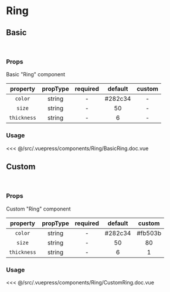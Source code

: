 # Ring

## **Basic**

<br>
<client-only>
<Ring />
</client-only>

### Props

Basic "Ring" component

|  property   | propType | required | default | custom |
| :---------: | :------: | :------: | :-----: | :----: |
|   `color`   |  string  |    -     | #282c34 |   -    |
|   `size`    |  string  |    -     |   50    |   -    |
| `thickness` |  string  |    -     |    6    |   -    |

### Usage

<<< @/src/.vuepress/components/Ring/BasicRing.doc.vue

## **Custom**

<br>
<client-only>
<Ring color="#fb503b" size="80" thickness="1" />
</client-only>

### Props

Custom "Ring" component

|  property   | propType | required | default | custom  |
| :---------: | :------: | :------: | :-----: | :-----: |
|   `color`   |  string  |    -     | #282c34 | #fb503b |
|   `size`    |  string  |    -     |   50    |   80    |
| `thickness` |  string  |    -     |    6    |    1    |

### Usage

<<< @/src/.vuepress/components/Ring/CustomRing.doc.vue
